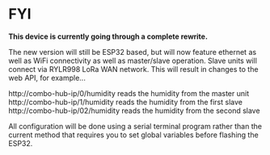 # FYI

**This device is currently going through a complete rewrite.**

The new version will still be ESP32 based, but will now feature ethernet as well as WiFi connectivity as well as master/slave operation. Slave units will connect via RYLR998 LoRa WAN network. This will result in changes to the web API, for example...

http://combo-hub-ip/0/humidity reads the humidity from the master unit
http://combo-hub-ip/1/humidity reads the humidity from the first slave
http://combo-hub-ip/02/humidity reads the humidity from the second slave

All configuration will be done using a serial terminal program rather than the current method that requires you to set global variables before flashing the ESP32.
